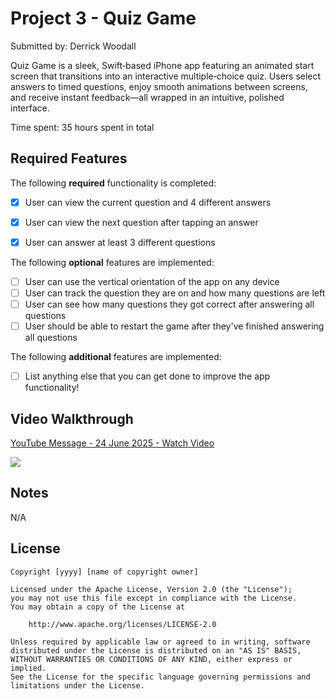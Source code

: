 # Project 3 - Quiz Game

Submitted by: Derrick Woodall

Quiz Game is a sleek, Swift‑based iPhone app featuring an animated start screen that transitions into an interactive multiple‑choice quiz. Users select answers to timed questions, enjoy smooth animations between screens, and receive instant feedback—all wrapped in an intuitive, polished interface.

Time spent: 35 hours spent in total

## Required Features

The following **required** functionality is completed:

- [X] User can view the current question and 4 different answers
- [X] User can view the next question after tapping an answer
- [X] User can answer at least 3 different questions


The following **optional** features are implemented:

- [ ] User can use the vertical orientation of the app on any device
- [ ] User can track the question they are on and how many questions are left
- [ ] User can see how many questions they got correct after answering all questions
- [ ] User should be able to restart the game after they've finished answering all questions

The following **additional** features are implemented:

- [ ] List anything else that you can get done to improve the app functionality!

## Video Walkthrough
<div>
    <a href="https://youtu.be/7JKGYAQpppE">
      <p>YouTube Message - 24 June 2025 - Watch Video</p>
    </a>
    <a href="https://youtu.be/7JKGYAQpppE">
      <img style="max-width:300px;" src="https://submissions.us-east-1.linodeobjects.com/ios101/e_dOLyue.gif">
    </a>
  </div>

## Notes

N/A

## License

    Copyright [yyyy] [name of copyright owner]

    Licensed under the Apache License, Version 2.0 (the "License");
    you may not use this file except in compliance with the License.
    You may obtain a copy of the License at

        http://www.apache.org/licenses/LICENSE-2.0

    Unless required by applicable law or agreed to in writing, software
    distributed under the License is distributed on an "AS IS" BASIS,
    WITHOUT WARRANTIES OR CONDITIONS OF ANY KIND, either express or implied.
    See the License for the specific language governing permissions and
    limitations under the License.
